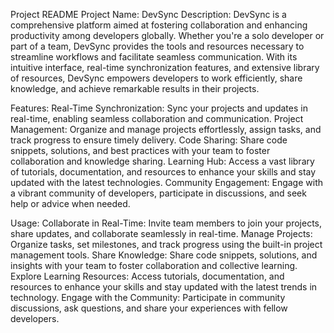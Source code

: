 
Project README
Project Name: DevSync
Description:
DevSync is a comprehensive platform aimed at fostering collaboration and enhancing productivity among developers globally. Whether you're a solo developer or part of a team, DevSync provides the tools and resources necessary to streamline workflows and facilitate seamless communication. With its intuitive interface, real-time synchronization features, and extensive library of resources, DevSync empowers developers to work efficiently, share knowledge, and achieve remarkable results in their projects.

Features:
Real-Time Synchronization: Sync your projects and updates in real-time, enabling seamless collaboration and communication.
Project Management: Organize and manage projects effortlessly, assign tasks, and track progress to ensure timely delivery.
Code Sharing: Share code snippets, solutions, and best practices with your team to foster collaboration and knowledge sharing.
Learning Hub: Access a vast library of tutorials, documentation, and resources to enhance your skills and stay updated with the latest technologies.
Community Engagement: Engage with a vibrant community of developers, participate in discussions, and seek help or advice when needed.

Usage:
Collaborate in Real-Time: Invite team members to join your projects, share updates, and collaborate seamlessly in real-time.
Manage Projects: Organize tasks, set milestones, and track progress using the built-in project management tools.
Share Knowledge: Share code snippets, solutions, and insights with your team to foster collaboration and collective learning.
Explore Learning Resources: Access tutorials, documentation, and resources to enhance your skills and stay updated with the latest trends in technology.
Engage with the Community: Participate in community discussions, ask questions, and share your experiences with fellow developers.